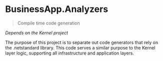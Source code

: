 # BusinessApp.Analyzers
> Compile time code generation

_Depends on the Kernel project_

The purpose of this project is to separate out code generators that rely on the
.netstandard library. This code serves a similar purpose to the Kernel layer
logic, supporting all infrastructure and application layers.

